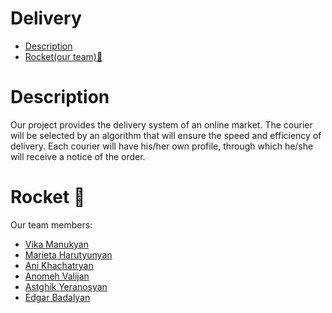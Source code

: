 # Delivery
* [Description](#Description)
* [Rocket(our team):rocket:](#Rocket)

# Description

Our project provides the delivery system of an online market. The courier will be selected by an algorithm that will ensure the speed and efficiency of delivery. 
Each courier will have his/her own profile, through which he/she will receive a notice of the order.

# Rocket :rocket:

Our team members: 
* [Vika Manukyan](https://github.com/Vika-Manukyan)
* [Marieta Harutyunyan](https://github.com/marietachabbie)
* [Ani Khachatryan](https://github.com/ani-khachatryan)
* [Anomeh Valijan](https://github.com/anome-vj)
* [Astghik Yeranosyan](https://github.com/AstghikY)
* [Edgar Badalyan](https://github.com/eBadalyan)
